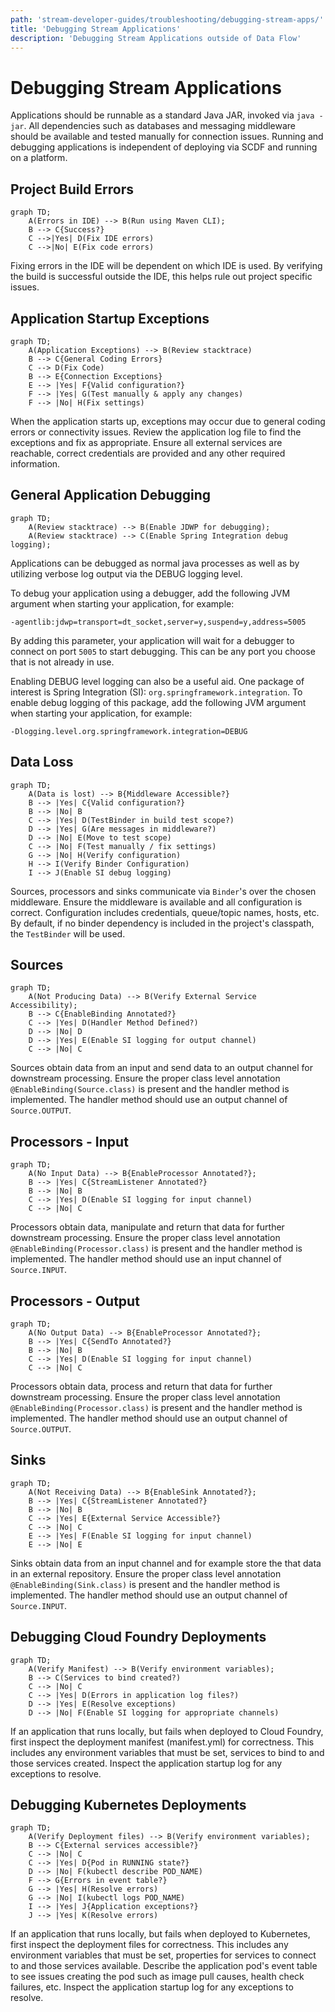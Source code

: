 ```yaml
---
path: 'stream-developer-guides/troubleshooting/debugging-stream-apps/'
title: 'Debugging Stream Applications'
description: 'Debugging Stream Applications outside of Data Flow'
---
```


# Debugging Stream Applications

Applications should be runnable as a standard Java JAR, invoked via `java -jar`.
All dependencies such as databases and messaging middleware should be available and tested manually for connection issues.
Running and debugging applications is independent of deploying via SCDF and running on a platform.

## Project Build Errors

```mermaid
graph TD;
    A(Errors in IDE) --> B(Run using Maven CLI);
    B --> C{Success?}
    C -->|Yes| D(Fix IDE errors)
    C -->|No| E(Fix code errors)
```

Fixing errors in the IDE will be dependent on which IDE is used.
By verifying the build is successful outside the IDE, this helps rule out project specific issues.

## Application Startup Exceptions

```mermaid
graph TD;
    A(Application Exceptions) --> B(Review stacktrace)
    B --> C{General Coding Errors}
    C --> D(Fix Code)
    B --> E{Connection Exceptions}
    E --> |Yes| F{Valid configuration?}
    F --> |Yes| G(Test manually & apply any changes)
    F --> |No| H(Fix settings)
```

When the application starts up, exceptions may occur due to general coding errors or connectivity issues.
Review the application log file to find the exceptions and fix as appropriate.
Ensure all external services are reachable, correct credentials are provided and any other required information.

## General Application Debugging

```mermaid
graph TD;
    A(Review stacktrace) --> B(Enable JDWP for debugging);
    A(Review stacktrace) --> C(Enable Spring Integration debug logging);
```

Applications can be debugged as normal java processes as well as by utilizing verbose log output via the DEBUG logging level.

To debug your application using a debugger, add the following JVM argument when starting your application, for example:

`-agentlib:jdwp=transport=dt_socket,server=y,suspend=y,address=5005`

By adding this parameter, your application will wait for a debugger to connect on port `5005` to start debugging.
This can be any port you choose that is not already in use.

Enabling DEBUG level logging can also be a useful aid.
One package of interest is Spring Integration (SI): `org.springframework.integration`.
To enable debug logging of this package, add the following JVM argument when starting your application, for example:

`-Dlogging.level.org.springframework.integration=DEBUG`

## Data Loss

```mermaid
graph TD;
    A(Data is lost) --> B{Middleware Accessible?}
    B --> |Yes| C{Valid configuration?}
    B --> |No| B
    C --> |Yes| D(TestBinder in build test scope?)
    D --> |Yes| G(Are messages in middleware?)
    D --> |No| E(Move to test scope)
    C --> |No| F(Test manually / fix settings)
    G --> |No| H(Verify configuration)
    H --> I(Verify Binder Configuration)
    I --> J(Enable SI debug logging)
```

Sources, processors and sinks communicate via `Binder`'s over the chosen middleware.
Ensure the middleware is available and all configuration is correct.
Configuration includes credentials, queue/topic names, hosts, etc.
By default, if no binder dependency is included in the project's classpath, the `TestBinder` will be used.

## Sources

```mermaid
graph TD;
    A(Not Producing Data) --> B(Verify External Service Accessibility);
    B --> C{EnableBinding Annotated?}
    C --> |Yes| D(Handler Method Defined?)
    D --> |No| D
    D --> |Yes| E(Enable SI logging for output channel)
    C --> |No| C
```

Sources obtain data from an input and send data to an output channel for downstream processing.
Ensure the proper class level annotation `@EnableBinding(Source.class)` is present and the handler method is implemented.
The handler method should use an output channel of `Source.OUTPUT`.

## Processors - Input

```mermaid
graph TD;
    A(No Input Data) --> B{EnableProcessor Annotated?};
    B --> |Yes| C{StreamListener Annotated?}
    B --> |No| B
    C --> |Yes| D(Enable SI logging for input channel)
    C --> |No| C
```

Processors obtain data, manipulate and return that data for further downstream processing.
Ensure the proper class level annotation `@EnableBinding(Processor.class)` is present and the handler method is implemented.
The handler method should use an input channel of `Source.INPUT`.

## Processors - Output

```mermaid
graph TD;
    A(No Output Data) --> B{EnableProcessor Annotated?};
    B --> |Yes| C{SendTo Annotated?}
    B --> |No| B
    C --> |Yes| D(Enable SI logging for input channel)
    C --> |No| C
```

Processors obtain data, process and return that data for further downstream processing.
Ensure the proper class level annotation `@EnableBinding(Processor.class)` is present and the handler method is implemented.
The handler method should use an output channel of `Source.OUTPUT`.

## Sinks

```mermaid
graph TD;
    A(Not Receiving Data) --> B{EnableSink Annotated?};
    B --> |Yes| C{StreamListener Annotated?}
    B --> |No| B
    C --> |Yes| E{External Service Accessible?}
    C --> |No| C
    E --> |Yes| F(Enable SI logging for input channel)
    E --> |No| E
```

Sinks obtain data from an input channel and for example store the that data in an external repository.
Ensure the proper class level annotation `@EnableBinding(Sink.class)` is present and the handler method is implemented.
The handler method should use an output channel of `Source.INPUT`.

## Debugging Cloud Foundry Deployments

```mermaid
graph TD;
    A(Verify Manifest) --> B(Verify environment variables);
    B --> C(Services to bind created?)
    C --> |No| C
    C --> |Yes| D(Errors in application log files?)
    D --> |Yes| E(Resolve exceptions)
    D --> |No| F(Enable SI logging for appropriate channels)
```

If an application that runs locally, but fails when deployed to Cloud Foundry, first inspect the deployment manifest (manifest.yml) for correctness.
This includes any environment variables that must be set, services to bind to and those services created.
Inspect the application startup log for any exceptions to resolve.

## Debugging Kubernetes Deployments

```mermaid
graph TD;
    A(Verify Deployment files) --> B(Verify environment variables);
    B --> C{External services accessible?}
    C --> |No| C
    C --> |Yes| D{Pod in RUNNING state?}
    D --> |No| F(kubectl describe POD_NAME)
    F --> G{Errors in event table?}
    G --> |Yes| H(Resolve errors)
    G --> |No| I(kubectl logs POD_NAME)
    I --> |Yes| J{Application exceptions?}
    J --> |Yes| K(Resolve errors)
```

If an application that runs locally, but fails when deployed to Kubernetes, first inspect the deployment files for correctness.
This includes any environment variables that must be set, properties for services to connect to and those services available.
Describe the application pod's event table to see issues creating the pod such as image pull causes, health check failures, etc.
Inspect the application startup log for any exceptions to resolve.
